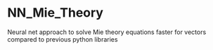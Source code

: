 # NN_Mie_Theory
Neural net approach to solve Mie theory equations faster for vectors compared to previous python libraries
